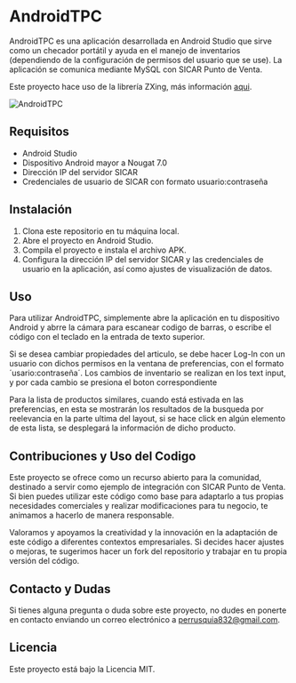 # AndroidTPC

AndroidTPC es una aplicación desarrollada en Android Studio que sirve como un checador portátil y ayuda en el manejo de inventarios (dependiendo de la configuración de permisos del usuario que se use). La aplicación se comunica mediante MySQL con SICAR Punto de Venta.

Este proyecto hace uso de la librería ZXing, más información [aqui](https://github.com/journeyapps/zxing-android-embedded).

![AndroidTPC](workflow.gif)

## Requisitos

- Android Studio
- Dispositivo Android mayor a Nougat 7.0
- Dirección IP del servidor SICAR
- Credenciales de usuario de SICAR con formato usuario:contraseña

## Instalación

1. Clona este repositorio en tu máquina local.
2. Abre el proyecto en Android Studio.
3. Compila el proyecto e instala el archivo APK.
4. Configura la dirección IP del servidor SICAR y las credenciales de usuario en la aplicación, así como ajustes de visualización de datos.

## Uso

Para utilizar AndroidTPC, simplemente abre la aplicación en tu dispositivo Android y abrre la cámara para escanear codigo de barras, o escribe el código con el teclado en la entrada de texto superior.

Si se desea cambiar propiedades del articulo, se debe hacer Log-In con un usuario con dichos permisos en la ventana de preferencias, con el formato ´usario:contraseña´. Los cambios de inventario se realizan en los text input, y por cada cambio se presiona el boton correspondiente

Para la lista de productos similares, cuando está estivada en las preferencias, en esta se mostrarán los resultados de la busqueda por reelevancia en la parte ultima del layout, si se hace click en algún elemento de esta lista, se desplegará la información de dicho producto.

## Contribuciones y Uso del Codigo

Este proyecto se ofrece como un recurso abierto para la comunidad, destinado a servir como ejemplo de integración con SICAR Punto de Venta. Si bien puedes utilizar este código como base para adaptarlo a tus propias necesidades comerciales y realizar modificaciones para tu negocio, te animamos a hacerlo de manera responsable.

Valoramos y apoyamos la creatividad y la innovación en la adaptación de este código a diferentes contextos empresariales. Si decides hacer ajustes o mejoras, te sugerimos hacer un fork del repositorio y trabajar en tu propia versión del código.

## Contacto y Dudas
Si tienes alguna pregunta o duda sobre este proyecto, no dudes en ponerte en contacto enviando un correo electrónico a perrusquia832@gmail.com.

## Licencia
Este proyecto está bajo la Licencia MIT.
